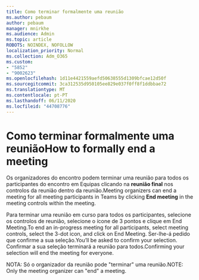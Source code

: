 ```yaml
---
title: Como terminar formalmente uma reunião
ms.author: pebaum
author: pebaum
manager: mnirkhe
ms.audience: Admin
ms.topic: article
ROBOTS: NOINDEX, NOFOLLOW
localization_priority: Normal
ms.collection: Adm_O365
ms.custom:
- "5852"
- "9002623"
ms.openlocfilehash: 1d11e4421559aefd50638555d1309bfcae12d50f
ms.sourcegitcommit: 3ca312535d950105ee829e037f0ff8f1ddbbae72
ms.translationtype: MT
ms.contentlocale: pt-PT
ms.lasthandoff: 06/11/2020
ms.locfileid: "44708776"
---
```

# <a name="how-to-formally-end-a-meeting"></a><span data-ttu-id="f49cf-102">Como terminar formalmente uma reunião</span><span class="sxs-lookup"><span data-stu-id="f49cf-102">How to formally end a meeting</span></span>

<span data-ttu-id="f49cf-103">Os organizadores do encontro podem terminar uma reunião para todos os participantes do encontro em Equipas clicando na **reunião final** nos controlos da reunião dentro da reunião.</span><span class="sxs-lookup"><span data-stu-id="f49cf-103">Meeting organizers can end a meeting for all meeting participants in Teams by clicking **End meeting** in the meeting controls within the meeting.</span></span>  

<span data-ttu-id="f49cf-104">Para terminar uma reunião em curso para todos os participantes, selecione os controlos de reunião, selecione o ícone de 3 pontos e clique em End Meeting.</span><span class="sxs-lookup"><span data-stu-id="f49cf-104">To end an in-progress meeting for all participants, select meeting controls, select the 3-dot icon, and click on End Meeting.</span></span> <span data-ttu-id="f49cf-105">Ser-lhe-á pedido que confirme a sua seleção.</span><span class="sxs-lookup"><span data-stu-id="f49cf-105">You’ll be asked to confirm your selection.</span></span> <span data-ttu-id="f49cf-106">Confirmar a sua seleção terminará a reunião para todos.</span><span class="sxs-lookup"><span data-stu-id="f49cf-106">Confirming your selection will end the meeting for everyone.</span></span>

<span data-ttu-id="f49cf-107">NOTA: Só o organizador da reunião pode "terminar" uma reunião.</span><span class="sxs-lookup"><span data-stu-id="f49cf-107">NOTE: Only the meeting organizer can "end" a meeting.</span></span>